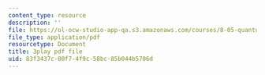 ```yaml
---
content_type: resource
description: ''
file: https://ol-ocw-studio-app-qa.s3.amazonaws.com/courses/8-05-quantum-physics-ii-fall-2013/83f3437c00f74f9c58bc85b044b5706d_BWM0RXg-uvI.pdf
file_type: application/pdf
resourcetype: Document
title: 3play pdf file
uid: 83f3437c-00f7-4f9c-58bc-85b044b5706d
---
```

